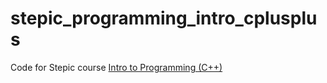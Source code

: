 # stepic_programming_intro_cplusplus

Code for Stepic course [Intro to Programming (C++)][1]

 [1]: https://goo.gl/FLGUvL
